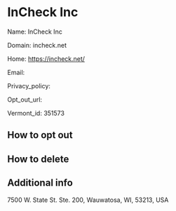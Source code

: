 
# InCheck Inc

Name: InCheck Inc

Domain: incheck.net

Home: https://incheck.net/

Email: 

Privacy_policy: 

Opt_out_url: 

Vermont_id: 351573



## How to opt out



## How to delete



## Additional info



7500 W. State St. Ste. 200, Wauwatosa, WI, 53213, USA

